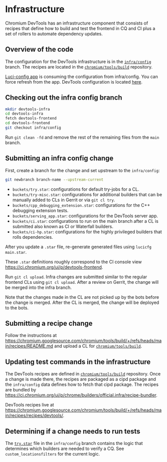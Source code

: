 # Infrastructure

Chromium DevTools has an infrastructure component that consists of
recipes that define how to build and test the frontend in CQ and CI
plus a set of rollers to automate dependency updates.

## Overview of the code

The configuration for the DevTools infrastructure is in the
[`infra/config`](https://chromium.googlesource.com/devtools/devtools-frontend/+/refs/heads/infra/config)
branch. The recipes are located in the
[`chromium/tools/build`](https://chromium.googlesource.com/chromium/tools/build/+/refs/heads/main)
repository.

[Luci-config app](https://config.luci.app) is consuming the configuration from infra/config. You can force refresh from the app. DevTools configuration is located [here](https://chrome-internal.googlesource.com/infradata/config/+/master/configs/luci-config/projects.cfg).

## Checking out the infra config branch

```bash
mkdir devtools-infra
cd devtools-infra
fetch devtools-frontend
cd devtools-frontend
git checkout infra/config
```

Run `git clean -fd` and remove the rest of the remaining files from the `main`
branch.

## Submitting an infra config change

First, create a branch for the change and set upstream to the `infra/config`:

```bash
git newbranch branch-name --upstream-current
```

- `buckets/try.star`: configurations for default try-jobs for a CL.
- `buckets/try-misc.star`: configurations for additional builders that
  can be manually added to CLs in Gerrit or via `git cl try`.
- `buckets/cpp_debugging_extension.star`: configurations for the C++
  debugging extension tests.
- `buckets/serving_app.star`: configurations for the DevTools server
  app.
- `buckets/ci.star`: configurations to run on the main branch after a CL
  is submitted also known as CI or Waterfall builders.
- `buckets/ci-hp.star`: configurations for the highly privileged
builders that rolls dependencies.

After you update a `.star` file, re-generate generated files using
`lucicfg main.star`.

These `.star` definitions roughly correspond to the CI console view
https://ci.chromium.org/ui/p/devtools-frontend.

Run `git cl upload`. Infra changes are submitted similar to the regular
frontend CLs using `git cl upload`. After a review on Gerrit, the change
will be merged into the infra branch.

Note that the changes made in the CL are not picked up by the bots before the
change is merged. After the CL is merged, the change will be deployed to the
bots.

## Submitting a recipe change

Follow the instructions at
https://chromium.googlesource.com/chromium/tools/build/+/refs/heads/main/recipes/README.md
and upload a CL for
[`chromium/tools/build`](https://chromium.googlesource.com/chromium/tools/build/+/refs/heads/main).

## Updating test commands in the infrastructure

The DevTools recipes are defined in
[`chromium/tools/build`](https://chromium.googlesource.com/chromium/tools/build/+/refs/heads/main)
repository. Once a change is made there, the recipes are packaged
as a cipd package and the `infra/config` data defines how to fetch that
cipd package. The recipes are bundled by
https://ci.chromium.org/ui/p/chrome/builders/official.infra/recipe-bundler.

DevTools recipes live at
https://chromium.googlesource.com/chromium/tools/build/+/refs/heads/main/recipes/recipes/devtools/.

## Determining if a change needs to run tests

The
[`try.star`](https://chromium.googlesource.com/devtools/devtools-frontend/+/refs/heads/infra/config/buckets/try.star)
file in the `infra/config` branch contains the logic that determines
which builders are needed to verify a CQ. See `custom_locationsfilters`
for the current logic.
